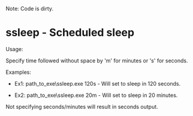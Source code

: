 Note: Code is dirty.

# ssleep - Scheduled sleep

Usage: 

Specify time followed without space by 'm' for minutes or 's' for seconds. 

Examples: 

- Ex1: path_to_exe\ssleep.exe 120s - Will set to sleep in 120 seconds.

- Ex2: path_to_exe\ssleep.exe 20m - Will set to sleep in 20 minutes. 

Not specifying seconds/minutes will result in seconds output.